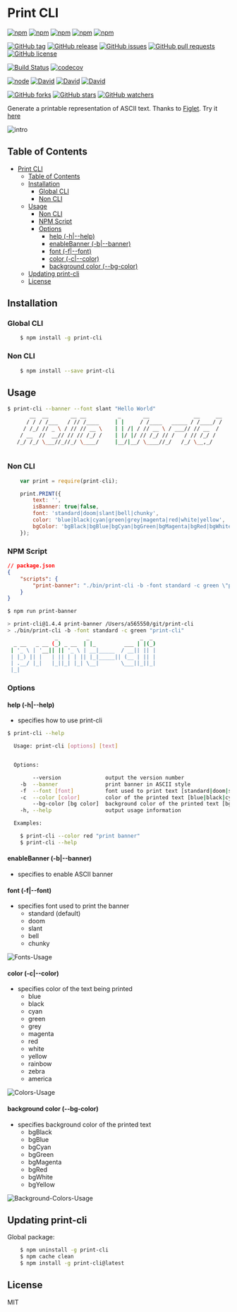 <a id="markdown-print-cli" name="print-cli"></a>
# Print CLI

[![npm](https://img.shields.io/npm/v/print-cli.svg?style=plastic)](https://www.npmjs.com/package/print-cli)
[![npm](https://img.shields.io/npm/dw/print-cli.svg?style=plastic)](https://www.npmjs.com/package/print-cli)
[![npm](https://img.shields.io/npm/dm/print-cli.svg?style=plastic)](https://www.npmjs.com/package/print-cli)
[![npm](https://img.shields.io/npm/dy/print-cli.svg?style=plastic)](https://www.npmjs.com/package/print-cli)
[![npm](https://img.shields.io/npm/dt/print-cli.svg?style=plastic)](https://www.npmjs.com/package/print-cli)

[![GitHub tag](https://img.shields.io/github/tag/sridharmallela/print-cli.svg?style=plastic)](https://github.com/sridharmallela/print-cli/tags)
[![GitHub release](https://img.shields.io/github/release/sridharmallela/print-cli.svg?style=plastic)](https://github.com/sridharmallela/print-cli/releases)
[![GitHub issues](https://img.shields.io/github/issues/sridharmallela/print-cli.svg?style=plastic)](https://github.com/sridharmallela/print-cli/issues) 
[![GitHub pull requests](https://img.shields.io/github/issues-pr/sridharmallela/print-cli.svg?style=plastic)](https://github.com/sridharmallela/print-cli/pulls)
[![GitHub license](https://img.shields.io/badge/license-MIT-blue.svg?style=plastic)](https://raw.githubusercontent.com/sridharmallela/print-cli/master/LICENSE)

[![Build Status](https://img.shields.io/travis/sridharmallela/print-cli.svg?style=plastic)](https://travis-ci.org/sridharmallela/print-cli) 
[![codecov](https://codecov.io/gh/sridharmallela/print-cli/branch/master/graph/badge.svg)](https://codecov.io/gh/sridharmallela/print-cli)

[![node](https://img.shields.io/node/v/sridharmallela/print-cli.svg?style=plastic)](https://www.npmjs.com/package/print-cli)
[![David](https://img.shields.io/david/sridharmallela/print-cli.svg?style=plastic)](https://www.npmjs.com/package/print-cli)
[![David](https://img.shields.io/david/dev/sridharmallela/print-cli.svg?style=plastic)](https://www.npmjs.com/package/print-cli)
[![David](https://img.shields.io/david/optional/sridharmallela/print-cli.svg?style=plastic)](https://www.npmjs.com/package/print-cli)

[![GitHub forks](https://img.shields.io/github/forks/sridharmallela/print-cli.svg?style=social&label=Fork)](https://github.com/sridharmallela/print-cli/)
[![GitHub stars](https://img.shields.io/github/stars/sridharmallela/print-cli.svg?style=social&label=Star)](https://github.com/sridharmallela/print-cli/)
[![GitHub watchers](https://img.shields.io/github/watchers/sridharmallela/print-cli.svg?style=social&label=Watch)](https://github.com/sridharmallela/print-cli/)

Generate a printable representation of ASCII text. Thanks to [Figlet](https://www.npmjs.com/package/figlet). Try it [here](http://patorjk.com/software/taag/#p=display&f=Graffiti&t=Type%20Something%20)

![intro](https://github.com/sridharmallela/print-cli/blob/master/assets/intro.gif?raw=true)


<a id="markdown-table-of-contents" name="table-of-contents"></a>
## Table of Contents
<!-- TOC -->

- [Print CLI](#print-cli)
    - [Table of Contents](#table-of-contents)
    - [Installation](#installation)
        - [Global CLI](#global-cli)
        - [Non CLI](#non-cli)
    - [Usage](#usage)
        - [Non CLI](#non-cli-1)
        - [NPM Script](#npm-script)
        - [Options](#options)
            - [help (-h|--help)](#help--h--help)
            - [enableBanner (-b|--banner)](#enablebanner--b--banner)
            - [font (-f|--font)](#font--f--font)
            - [color (-c|--color)](#color--c--color)
            - [background color (--bg-color)](#background-color---bg-color)
    - [Updating print-cli](#updating-print-cli)
    - [License](#license)

<!-- /TOC -->


<a id="markdown-installation" name="installation"></a>
## Installation

<a id="markdown-global-cli" name="global-cli"></a>
### Global CLI

```bash
    $ npm install -g print-cli
```


<a id="markdown-non-cli" name="non-cli"></a>
### Non CLI

```bash
    $ npm install --save print-cli
```


<a id="markdown-usage" name="usage"></a>
## Usage

```bash 
$ print-cli --banner --font slant "Hello World"
       __  __       __ __          _       __              __     __
      / / / /___   / // /____     | |     / /____   _____ / /____/ /
     / /_/ // _ \ / // // __ \    | | /| / // __ \ / ___// // __  / 
    / __  //  __// // // /_/ /    | |/ |/ // /_/ // /   / // /_/ /  
   /_/ /_/ \___//_//_/ \____/     |__/|__/ \____//_/   /_/ \__,_/       
                   
```


<a id="markdown-non-cli-1" name="non-cli-1"></a>
### Non CLI

```js
    var print = require(print-cli);

    print.PRINT({
        text: '',
        isBanner: true|false,
        font: 'standard|doom|slant|bell|chunky',
        color: 'blue|black|cyan|green|grey|magenta|red|white|yellow',
        bgColor: 'bgBlack|bgBlue|bgCyan|bgGreen|bgMagenta|bgRed|bgWhite|bgYellow'
    });
```


<a id="markdown-npm-script" name="npm-script"></a>
### NPM Script

```json
// package.json
{
    "scripts": {
        "print-banner": "./bin/print-cli -b -font standard -c green \"print-cli\""
    }
}
```

```bash 
$ npm run print-banner

> print-cli@1.4.4 print-banner /Users/a565550/git/print-cli
> ./bin/print-cli -b -font standard -c green "print-cli"
               _         _                _  _ 
  _ __   _ __ (_) _ __  | |_         ___ | |(_)
 | '_ \ | '__|| || '_ \ | __|_____  / __|| || |
 | |_) || |   | || | | || |_|_____|| (__ | || |
 | .__/ |_|   |_||_| |_| \__|       \___||_||_|
 |_|                                           

```


<a id="markdown-options" name="options"></a>
### Options


<a id="markdown-help--h--help" name="help--h--help"></a>
#### help (-h|--help) 

* specifies how to use print-cli

```bash 
$ print-cli --help

  Usage: print-cli [options] [text]


  Options:

        --version              output the version number
    -b  --banner               print banner in ASCII style
    -f  --font [font]          font used to print text [standard|doom|slant|bell|chunky]
    -c  --color [color]        color of the printed text [blue|black|cyan|green|grey|magenta|red|white|yellow|rainbow|zebra|america]
        --bg-color [bg color]  background color of the printed text [bgBlack|bgBlue|bgCyan|bgGreen|bgMagenta|bgRed|bgWhite|bgYellow]
    -h, --help                 output usage information

  Examples:

    $ print-cli --color red "print banner"
    $ print-cli --help
```


<a id="markdown-enablebanner--b--banner" name="enablebanner--b--banner"></a>
#### enableBanner (-b|--banner) 

* specifies to enable ASCII banner


<a id="markdown-font--f--font" name="font--f--font"></a>
#### font (-f|--font) 

* specifies font used to print the banner
    - standard (default)
    - doom 
    - slant 
    - bell 
    - chunky

![Fonts-Usage](https://github.com/sridharmallela/print-cli/blob/master/assets/fonts.gif?raw=true)


<a id="markdown-color--c--color" name="color--c--color"></a>
#### color (-c|--color) 

* specifies color of the text being printed
    - blue
    - black 
    - cyan
    - green
    - grey
    - magenta
    - red
    - white
    - yellow
    - rainbow
    - zebra 
    - america

![Colors-Usage](https://github.com/sridharmallela/print-cli/blob/master/assets/colors.gif?raw=true)


<a id="markdown-background-color---bg-color" name="background-color---bg-color"></a>
#### background color (--bg-color) 

* specifies background color of the printed text
    - bgBlack
    - bgBlue
    - bgCyan
    - bgGreen
    - bgMagenta
    - bgRed
    - bgWhite
    - bgYellow

![Background-Colors-Usage](https://github.com/sridharmallela/print-cli/blob/master/assets/bg-colors.gif?raw=true)


<a id="markdown-updating-print-cli" name="updating-print-cli"></a>
## Updating print-cli

Global package:
```bash
    $ npm uninstall -g print-cli
    $ npm cache clean
    $ npm install -g print-cli@latest
```


<a id="markdown-license" name="license"></a>
## License

MIT
